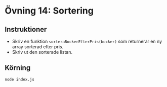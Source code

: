 # Övning 14: Sortering

## Instruktioner
- Skriv en funktion `sorteraBockerEfterPris(bocker)` som returnerar en ny array sorterad efter pris.
- Skriv ut den sorterade listan.

## Körning
`node index.js`

